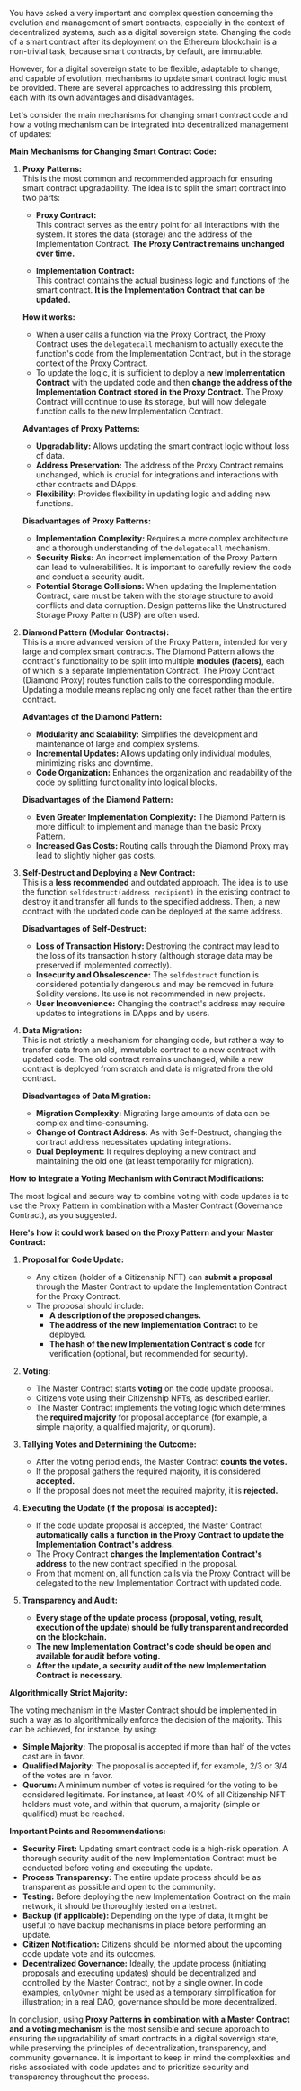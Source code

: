 You have asked a very important and complex question concerning the evolution and management of smart contracts, especially in the context of decentralized systems, such as a digital sovereign state. Changing the code of a smart contract after its deployment on the Ethereum blockchain is a non-trivial task, because smart contracts, by default, are immutable.

However, for a digital sovereign state to be flexible, adaptable to change, and capable of evolution, mechanisms to update smart contract logic must be provided. There are several approaches to addressing this problem, each with its own advantages and disadvantages.

Let's consider the main mechanisms for changing smart contract code and how a voting mechanism can be integrated into decentralized management of updates:

**Main Mechanisms for Changing Smart Contract Code:**

1. **Proxy Patterns:**  
   This is the most common and recommended approach for ensuring smart contract upgradability. The idea is to split the smart contract into two parts:

    * **Proxy Contract:**  
      This contract serves as the entry point for all interactions with the system. It stores the data (storage) and the address of the Implementation Contract. **The Proxy Contract remains unchanged over time.**

    * **Implementation Contract:**  
      This contract contains the actual business logic and functions of the smart contract. **It is the Implementation Contract that can be updated.**

    **How it works:**

    * When a user calls a function via the Proxy Contract, the Proxy Contract uses the `delegatecall` mechanism to actually execute the function's code from the Implementation Contract, but in the storage context of the Proxy Contract.
    * To update the logic, it is sufficient to deploy a **new Implementation Contract** with the updated code and then **change the address of the Implementation Contract stored in the Proxy Contract.** The Proxy Contract will continue to use its storage, but will now delegate function calls to the new Implementation Contract.

    **Advantages of Proxy Patterns:**

    * **Upgradability:** Allows updating the smart contract logic without loss of data.
    * **Address Preservation:** The address of the Proxy Contract remains unchanged, which is crucial for integrations and interactions with other contracts and DApps.
    * **Flexibility:** Provides flexibility in updating logic and adding new functions.

    **Disadvantages of Proxy Patterns:**

    * **Implementation Complexity:** Requires a more complex architecture and a thorough understanding of the `delegatecall` mechanism.
    * **Security Risks:** An incorrect implementation of the Proxy Pattern can lead to vulnerabilities. It is important to carefully review the code and conduct a security audit.
    * **Potential Storage Collisions:** When updating the Implementation Contract, care must be taken with the storage structure to avoid conflicts and data corruption. Design patterns like the Unstructured Storage Proxy Pattern (USP) are often used.

2. **Diamond Pattern (Modular Contracts):**  
   This is a more advanced version of the Proxy Pattern, intended for very large and complex smart contracts. The Diamond Pattern allows the contract's functionality to be split into multiple **modules (facets)**, each of which is a separate Implementation Contract. The Proxy Contract (Diamond Proxy) routes function calls to the corresponding module. Updating a module means replacing only one facet rather than the entire contract.

    **Advantages of the Diamond Pattern:**

    * **Modularity and Scalability:** Simplifies the development and maintenance of large and complex systems.
    * **Incremental Updates:** Allows updating only individual modules, minimizing risks and downtime.
    * **Code Organization:** Enhances the organization and readability of the code by splitting functionality into logical blocks.

    **Disadvantages of the Diamond Pattern:**

    * **Even Greater Implementation Complexity:** The Diamond Pattern is more difficult to implement and manage than the basic Proxy Pattern.
    * **Increased Gas Costs:** Routing calls through the Diamond Proxy may lead to slightly higher gas costs.

3. **Self-Destruct and Deploying a New Contract:**  
   This is a **less recommended** and outdated approach. The idea is to use the function `selfdestruct(address recipient)` in the existing contract to destroy it and transfer all funds to the specified address. Then, a new contract with the updated code can be deployed at the same address.

    **Disadvantages of Self-Destruct:**

    * **Loss of Transaction History:** Destroying the contract may lead to the loss of its transaction history (although storage data may be preserved if implemented correctly).
    * **Insecurity and Obsolescence:** The `selfdestruct` function is considered potentially dangerous and may be removed in future Solidity versions. Its use is not recommended in new projects.
    * **User Inconvenience:** Changing the contract's address may require updates to integrations in DApps and by users.

4. **Data Migration:**  
   This is not strictly a mechanism for changing code, but rather a way to transfer data from an old, immutable contract to a new contract with updated code. The old contract remains unchanged, while a new contract is deployed from scratch and data is migrated from the old contract.

    **Disadvantages of Data Migration:**

    * **Migration Complexity:** Migrating large amounts of data can be complex and time-consuming.
    * **Change of Contract Address:** As with Self-Destruct, changing the contract address necessitates updating integrations.
    * **Dual Deployment:** It requires deploying a new contract and maintaining the old one (at least temporarily for migration).

**How to Integrate a Voting Mechanism with Contract Modifications:**

The most logical and secure way to combine voting with code updates is to use the Proxy Pattern in combination with a Master Contract (Governance Contract), as you suggested.

**Here's how it could work based on the Proxy Pattern and your Master Contract:**

1. **Proposal for Code Update:**
    * Any citizen (holder of a Citizenship NFT) can **submit a proposal** through the Master Contract to update the Implementation Contract for the Proxy Contract.
    * The proposal should include:
        * **A description of the proposed changes.**
        * **The address of the new Implementation Contract** to be deployed.
        * **The hash of the new Implementation Contract's code** for verification (optional, but recommended for security).

2. **Voting:**
    * The Master Contract starts **voting** on the code update proposal.
    * Citizens vote using their Citizenship NFTs, as described earlier.
    * The Master Contract implements the voting logic which determines the **required majority** for proposal acceptance (for example, a simple majority, a qualified majority, or quorum).

3. **Tallying Votes and Determining the Outcome:**
    * After the voting period ends, the Master Contract **counts the votes.**
    * If the proposal gathers the required majority, it is considered **accepted.**
    * If the proposal does not meet the required majority, it is **rejected.**

4. **Executing the Update (if the proposal is accepted):**
    * If the code update proposal is accepted, the Master Contract **automatically calls a function in the Proxy Contract to update the Implementation Contract's address.**
    * The Proxy Contract **changes the Implementation Contract's address** to the new contract specified in the proposal.
    * From that moment on, all function calls via the Proxy Contract will be delegated to the new Implementation Contract with updated code.

5. **Transparency and Audit:**
    * **Every stage of the update process (proposal, voting, result, execution of the update) should be fully transparent and recorded on the blockchain.**
    * **The new Implementation Contract's code should be open and available for audit before voting.**
    * **After the update, a security audit of the new Implementation Contract is necessary.**

**Algorithmically Strict Majority:**

The voting mechanism in the Master Contract should be implemented in such a way as to algorithmically enforce the decision of the majority. This can be achieved, for instance, by using:

* **Simple Majority:** The proposal is accepted if more than half of the votes cast are in favor.
* **Qualified Majority:** The proposal is accepted if, for example, 2/3 or 3/4 of the votes are in favor.
* **Quorum:** A minimum number of votes is required for the voting to be considered legitimate. For instance, at least 40% of all Citizenship NFT holders must vote, and within that quorum, a majority (simple or qualified) must be reached.

**Important Points and Recommendations:**

* **Security First:** Updating smart contract code is a high-risk operation. A thorough security audit of the new Implementation Contract must be conducted before voting and executing the update.
* **Process Transparency:** The entire update process should be as transparent as possible and open to the community.
* **Testing:** Before deploying the new Implementation Contract on the main network, it should be thoroughly tested on a testnet.
* **Backup (if applicable):** Depending on the type of data, it might be useful to have backup mechanisms in place before performing an update.
* **Citizen Notification:** Citizens should be informed about the upcoming code update vote and its outcomes.
* **Decentralized Governance:** Ideally, the update process (initiating proposals and executing updates) should be decentralized and controlled by the Master Contract, not by a single owner. In code examples, `onlyOwner` might be used as a temporary simplification for illustration; in a real DAO, governance should be more decentralized.

In conclusion, using **Proxy Patterns in combination with a Master Contract and a voting mechanism** is the most sensible and secure approach to ensuring the upgradability of smart contracts in a digital sovereign state, while preserving the principles of decentralization, transparency, and community governance. It is important to keep in mind the complexities and risks associated with code updates and to prioritize security and transparency throughout the process.